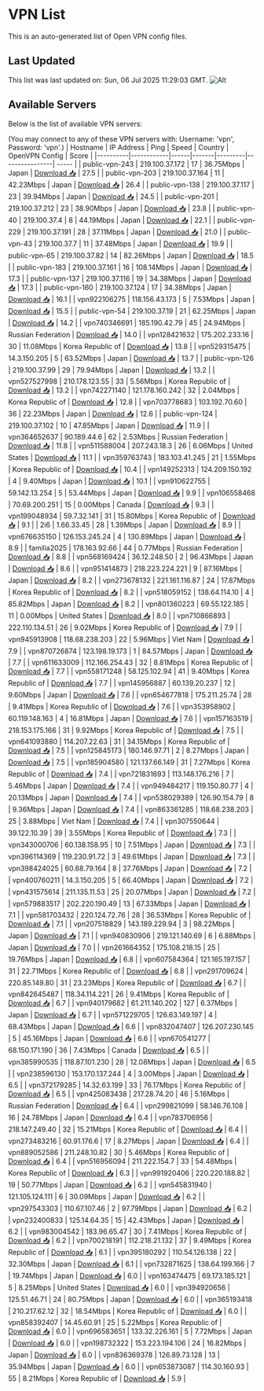 # VPN List

This is an auto-generated list of Open VPN config files.

## Last Updated

This list was last updated on: Sun, 06 Jul 2025 11:29:03 GMT.
![Alt](https://repobeats.axiom.co/api/embed/186b98318ef1479477931607c1ad7d823f12451f.svg "Repobeats analytics image")

## Available Servers

Below is the list of available VPN servers:

(You may connect to any of these VPN servers with: Username: 'vpn', Password: 'vpn'.)
| Hostname | IP Address | Ping | Speed | Country | OpenVPN Config | Score |
|----------|------------|------|-------|---------|----------------| ----- |
| public-vpn-243 | 219.100.37.172 | 17 | 36.75Mbps | Japan | [Download 📥](./configs/server_0_JP.ovpn) | 27.5 |
| public-vpn-203 | 219.100.37.164 | 11 | 42.23Mbps | Japan | [Download 📥](./configs/server_1_JP.ovpn) | 26.4 |
| public-vpn-138 | 219.100.37.117 | 23 | 39.94Mbps | Japan | [Download 📥](./configs/server_2_JP.ovpn) | 24.5 |
| public-vpn-201 | 219.100.37.212 | 23 | 38.90Mbps | Japan | [Download 📥](./configs/server_3_JP.ovpn) | 23.8 |
| public-vpn-40 | 219.100.37.4 | 8 | 44.19Mbps | Japan | [Download 📥](./configs/server_4_JP.ovpn) | 22.1 |
| public-vpn-229 | 219.100.37.191 | 28 | 37.11Mbps | Japan | [Download 📥](./configs/server_5_JP.ovpn) | 21.0 |
| public-vpn-43 | 219.100.37.7 | 11 | 37.48Mbps | Japan | [Download 📥](./configs/server_6_JP.ovpn) | 19.9 |
| public-vpn-65 | 219.100.37.82 | 14 | 82.26Mbps | Japan | [Download 📥](./configs/server_7_JP.ovpn) | 18.5 |
| public-vpn-183 | 219.100.37.161 | 16 | 108.14Mbps | Japan | [Download 📥](./configs/server_8_JP.ovpn) | 17.3 |
| public-vpn-137 | 219.100.37.116 | 19 | 34.38Mbps | Japan | [Download 📥](./configs/server_9_JP.ovpn) | 17.3 |
| public-vpn-160 | 219.100.37.124 | 17 | 34.38Mbps | Japan | [Download 📥](./configs/server_10_JP.ovpn) | 16.1 |
| vpn922106275 | 118.156.43.173 | 5 | 7.53Mbps | Japan | [Download 📥](./configs/server_11_JP.ovpn) | 15.5 |
| public-vpn-54 | 219.100.37.19 | 21 | 62.25Mbps | Japan | [Download 📥](./configs/server_12_JP.ovpn) | 14.2 |
| vpn740346691 | 185.190.42.79 | 45 | 24.94Mbps | Russian Federation | [Download 📥](./configs/server_13_RU.ovpn) | 14.0 |
| vpn128421632 | 175.202.233.16 | 30 | 11.08Mbps | Korea Republic of | [Download 📥](./configs/server_14_KR.ovpn) | 13.8 |
| vpn529315475 | 14.3.150.205 | 5 | 63.52Mbps | Japan | [Download 📥](./configs/server_15_JP.ovpn) | 13.7 |
| public-vpn-126 | 219.100.37.99 | 29 | 79.94Mbps | Japan | [Download 📥](./configs/server_16_JP.ovpn) | 13.2 |
| vpn527527998 | 210.178.123.55 | 33 | 5.56Mbps | Korea Republic of | [Download 📥](./configs/server_17_KR.ovpn) | 13.2 |
| vpn742271140 | 121.178.160.242 | 32 | 2.04Mbps | Korea Republic of | [Download 📥](./configs/server_18_KR.ovpn) | 12.8 |
| vpn703778683 | 103.192.70.60 | 36 | 22.23Mbps | Japan | [Download 📥](./configs/server_19_JP.ovpn) | 12.6 |
| public-vpn-124 | 219.100.37.102 | 10 | 47.85Mbps | Japan | [Download 📥](./configs/server_20_JP.ovpn) | 11.9 |
| vpn364652637 | 90.189.44.6 | 62 | 2.53Mbps | Russian Federation | [Download 📥](./configs/server_21_RU.ovpn) | 11.8 |
| vpn511588004 | 207.243.18.3 | 26 | 6.06Mbps | United States | [Download 📥](./configs/server_22_US.ovpn) | 11.1 |
| vpn359763743 | 183.103.41.245 | 21 | 1.55Mbps | Korea Republic of | [Download 📥](./configs/server_23_KR.ovpn) | 10.4 |
| vpn149252313 | 124.209.150.192 | 4 | 9.40Mbps | Japan | [Download 📥](./configs/server_24_JP.ovpn) | 10.1 |
| vpn910622755 | 59.142.13.254 | 5 | 53.44Mbps | Japan | [Download 📥](./configs/server_25_JP.ovpn) | 9.9 |
| vpn106558468 | 70.69.200.251 | 15 | 0.00Mbps | Canada | [Download 📥](./configs/server_26_CA.ovpn) | 9.3 |
| vpn199048934 | 59.7.32.141 | 31 | 15.80Mbps | Korea Republic of | [Download 📥](./configs/server_27_KR.ovpn) | 9.1 |
| 2i6 | 1.66.33.45 | 28 | 1.39Mbps | Japan | [Download 📥](./configs/server_28_JP.ovpn) | 8.9 |
| vpn676635150 | 126.153.245.24 | 4 | 130.89Mbps | Japan | [Download 📥](./configs/server_29_JP.ovpn) | 8.9 |
| familia2025 | 178.163.92.66 | 44 | 0.77Mbps | Russian Federation | [Download 📥](./configs/server_30_RU.ovpn) | 8.8 |
| vpn568169424 | 36.12.248.50 | 2 | 96.43Mbps | Japan | [Download 📥](./configs/server_31_JP.ovpn) | 8.6 |
| vpn951414873 | 218.223.224.221 | 9 | 87.16Mbps | Japan | [Download 📥](./configs/server_32_JP.ovpn) | 8.2 |
| vpn273678132 | 221.161.116.87 | 24 | 17.87Mbps | Korea Republic of | [Download 📥](./configs/server_33_KR.ovpn) | 8.2 |
| vpn518059152 | 138.64.114.10 | 4 | 85.82Mbps | Japan | [Download 📥](./configs/server_34_JP.ovpn) | 8.2 |
| vpn801360223 | 69.55.122.185 | 11 | 0.00Mbps | United States | [Download 📥](./configs/server_35_US.ovpn) | 8.0 |
| vpn710866893 | 222.110.134.51 | 26 | 9.02Mbps | Korea Republic of | [Download 📥](./configs/server_36_KR.ovpn) | 7.9 |
| vpn945913908 | 118.68.238.203 | 22 | 5.96Mbps | Viet Nam | [Download 📥](./configs/server_37_VN.ovpn) | 7.9 |
| vpn870726874 | 123.198.19.173 | 1 | 84.57Mbps | Japan | [Download 📥](./configs/server_38_JP.ovpn) | 7.7 |
| vpn611633009 | 112.166.254.43 | 32 | 8.81Mbps | Korea Republic of | [Download 📥](./configs/server_39_KR.ovpn) | 7.7 |
| vpn558171248 | 58.125.102.94 | 41 | 9.40Mbps | Korea Republic of | [Download 📥](./configs/server_40_KR.ovpn) | 7.7 |
| vpn145956887 | 60.139.20.237 | 12 | 9.60Mbps | Japan | [Download 📥](./configs/server_41_JP.ovpn) | 7.6 |
| vpn654677818 | 175.211.25.74 | 28 | 9.41Mbps | Korea Republic of | [Download 📥](./configs/server_42_KR.ovpn) | 7.6 |
| vpn353958902 | 60.119.148.163 | 4 | 16.81Mbps | Japan | [Download 📥](./configs/server_43_JP.ovpn) | 7.6 |
| vpn157163519 | 218.153.175.166 | 31 | 9.92Mbps | Korea Republic of | [Download 📥](./configs/server_44_KR.ovpn) | 7.5 |
| vpn641093880 | 114.207.22.63 | 31 | 34.15Mbps | Korea Republic of | [Download 📥](./configs/server_45_KR.ovpn) | 7.5 |
| vpn125845173 | 180.146.97.71 | 2 | 8.27Mbps | Japan | [Download 📥](./configs/server_46_JP.ovpn) | 7.5 |
| vpn185904580 | 121.137.66.149 | 31 | 7.27Mbps | Korea Republic of | [Download 📥](./configs/server_47_KR.ovpn) | 7.4 |
| vpn721831693 | 113.148.176.216 | 7 | 5.46Mbps | Japan | [Download 📥](./configs/server_48_JP.ovpn) | 7.4 |
| vpn949484217 | 119.150.80.77 | 4 | 20.13Mbps | Japan | [Download 📥](./configs/server_49_JP.ovpn) | 7.4 |
| vpn538029389 | 126.90.154.79 | 8 | 9.36Mbps | Japan | [Download 📥](./configs/server_50_JP.ovpn) | 7.4 |
| vpn863361285 | 118.68.238.203 | 25 | 3.88Mbps | Viet Nam | [Download 📥](./configs/server_51_VN.ovpn) | 7.4 |
| vpn307550644 | 39.122.10.39 | 39 | 3.55Mbps | Korea Republic of | [Download 📥](./configs/server_52_KR.ovpn) | 7.3 |
| vpn343000706 | 60.138.158.95 | 10 | 7.51Mbps | Japan | [Download 📥](./configs/server_53_JP.ovpn) | 7.3 |
| vpn396114369 | 119.230.91.72 | 3 | 49.61Mbps | Japan | [Download 📥](./configs/server_54_JP.ovpn) | 7.3 |
| vpn398424025 | 60.68.79.164 | 8 | 37.76Mbps | Japan | [Download 📥](./configs/server_55_JP.ovpn) | 7.2 |
| vpn400760211 | 14.3.150.205 | 5 | 66.40Mbps | Japan | [Download 📥](./configs/server_56_JP.ovpn) | 7.2 |
| vpn431575614 | 211.135.11.53 | 25 | 20.07Mbps | Japan | [Download 📥](./configs/server_57_JP.ovpn) | 7.2 |
| vpn579883517 | 202.220.190.49 | 13 | 67.33Mbps | Japan | [Download 📥](./configs/server_58_JP.ovpn) | 7.1 |
| vpn581703432 | 220.124.72.76 | 28 | 36.53Mbps | Korea Republic of | [Download 📥](./configs/server_59_KR.ovpn) | 7.1 |
| vpn207518829 | 143.189.229.94 | 3 | 98.22Mbps | Japan | [Download 📥](./configs/server_60_JP.ovpn) | 7.1 |
| vpn940830906 | 219.121.140.69 | 6 | 6.88Mbps | Japan | [Download 📥](./configs/server_61_JP.ovpn) | 7.0 |
| vpn261664352 | 175.108.218.15 | 25 | 19.76Mbps | Japan | [Download 📥](./configs/server_62_JP.ovpn) | 6.8 |
| vpn607584364 | 121.165.197.157 | 31 | 22.71Mbps | Korea Republic of | [Download 📥](./configs/server_63_KR.ovpn) | 6.8 |
| vpn291709624 | 220.85.149.80 | 31 | 23.23Mbps | Korea Republic of | [Download 📥](./configs/server_64_KR.ovpn) | 6.7 |
| vpn842645487 | 118.34.114.221 | 26 | 9.41Mbps | Korea Republic of | [Download 📥](./configs/server_65_KR.ovpn) | 6.7 |
| vpn940179682 | 61.211.140.202 | 127 | 6.37Mbps | Japan | [Download 📥](./configs/server_66_JP.ovpn) | 6.7 |
| vpn571229705 | 126.63.149.197 | 4 | 68.43Mbps | Japan | [Download 📥](./configs/server_67_JP.ovpn) | 6.6 |
| vpn832047407 | 126.207.230.145 | 5 | 45.16Mbps | Japan | [Download 📥](./configs/server_68_JP.ovpn) | 6.6 |
| vpn670541277 | 68.150.171.190 | 36 | 7.43Mbps | Canada | [Download 📥](./configs/server_69_CA.ovpn) | 6.5 |
| vpn385990535 | 118.87.101.230 | 28 | 12.08Mbps | Japan | [Download 📥](./configs/server_70_JP.ovpn) | 6.5 |
| vpn238596130 | 153.170.137.244 | 4 | 3.00Mbps | Japan | [Download 📥](./configs/server_71_JP.ovpn) | 6.5 |
| vpn372179285 | 14.32.63.199 | 33 | 76.17Mbps | Korea Republic of | [Download 📥](./configs/server_72_KR.ovpn) | 6.5 |
| vpn425083438 | 217.28.74.20 | 46 | 5.16Mbps | Russian Federation | [Download 📥](./configs/server_73_RU.ovpn) | 6.4 |
| vpn299821099 | 58.146.76.108 | 16 | 24.78Mbps | Japan | [Download 📥](./configs/server_74_JP.ovpn) | 6.4 |
| vpn783706956 | 218.147.249.40 | 32 | 15.21Mbps | Korea Republic of | [Download 📥](./configs/server_75_KR.ovpn) | 6.4 |
| vpn273483216 | 60.91.176.6 | 17 | 8.27Mbps | Japan | [Download 📥](./configs/server_76_JP.ovpn) | 6.4 |
| vpn889052586 | 211.248.10.82 | 30 | 5.46Mbps | Korea Republic of | [Download 📥](./configs/server_77_KR.ovpn) | 6.4 |
| vpn516956094 | 211.222.154.7 | 33 | 54.48Mbps | Korea Republic of | [Download 📥](./configs/server_78_KR.ovpn) | 6.3 |
| vpn991920406 | 220.220.188.82 | 19 | 50.77Mbps | Japan | [Download 📥](./configs/server_79_JP.ovpn) | 6.2 |
| vpn545831940 | 121.105.124.111 | 6 | 30.09Mbps | Japan | [Download 📥](./configs/server_80_JP.ovpn) | 6.2 |
| vpn297543303 | 110.67.107.46 | 2 | 97.79Mbps | Japan | [Download 📥](./configs/server_81_JP.ovpn) | 6.2 |
| vpn232400833 | 125.14.64.35 | 15 | 42.43Mbps | Japan | [Download 📥](./configs/server_82_JP.ovpn) | 6.2 |
| vpn983004542 | 183.96.65.47 | 30 | 7.41Mbps | Korea Republic of | [Download 📥](./configs/server_83_KR.ovpn) | 6.2 |
| vpn700218191 | 112.218.21.132 | 37 | 9.49Mbps | Korea Republic of | [Download 📥](./configs/server_84_KR.ovpn) | 6.1 |
| vpn395180292 | 110.54.126.138 | 22 | 32.30Mbps | Japan | [Download 📥](./configs/server_85_JP.ovpn) | 6.1 |
| vpn732871625 | 138.64.199.166 | 7 | 19.74Mbps | Japan | [Download 📥](./configs/server_86_JP.ovpn) | 6.0 |
| vpn163474475 | 69.173.185.121 | 5 | 8.25Mbps | United States | [Download 📥](./configs/server_87_US.ovpn) | 6.0 |
| vpn394920656 | 125.51.46.71 | 24 | 80.75Mbps | Japan | [Download 📥](./configs/server_88_JP.ovpn) | 6.0 |
| vpn365193418 | 210.217.62.12 | 32 | 18.54Mbps | Korea Republic of | [Download 📥](./configs/server_89_KR.ovpn) | 6.0 |
| vpn858392407 | 14.45.60.91 | 25 | 5.22Mbps | Korea Republic of | [Download 📥](./configs/server_90_KR.ovpn) | 6.0 |
| vpn696583651 | 133.32.226.161 | 5 | 7.72Mbps | Japan | [Download 📥](./configs/server_91_JP.ovpn) | 6.0 |
| vpn198732322 | 153.223.194.106 | 24 | 16.82Mbps | Japan | [Download 📥](./configs/server_92_JP.ovpn) | 6.0 |
| vpn836369378 | 126.89.73.128 | 13 | 35.94Mbps | Japan | [Download 📥](./configs/server_93_JP.ovpn) | 6.0 |
| vpn653873087 | 114.30.160.93 | 55 | 8.21Mbps | Korea Republic of | [Download 📥](./configs/server_94_KR.ovpn) | 5.9 |
